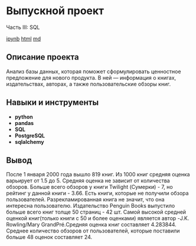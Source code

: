 # 	Выпускной проект

Часть III: SQL

 [ipynb](https://github.com/wolganovikova/Portfolio/blob/master/Graduation%20project/SQL/SQL%20%D0%BF%D1%80%D0%BE%D0%B5%D0%BA%D1%82.ipynb) [html](https://github.com/wolganovikova/Portfolio/blob/master/Graduation%20project/SQL/SQL%20%D0%BF%D1%80%D0%BE%D0%B5%D0%BA%D1%82.html) [md](https://github.com/wolganovikova/Portfolio/blob/master/Graduation%20project/SQL/SQL%20%D0%BF%D1%80%D0%BE%D0%B5%D0%BA%D1%82.md)

## Описание проекта

Анализ базы данных, которая поможет сформулировать ценностное предложение для нового продукта. В ней — информация о книгах, издательствах, авторах, а также пользовательские обзоры книг.



## Навыки и инструменты

- **python**
- **pandas**
- **SQL**
- **PostgreSQL**
- **sqlalchemy**



## Вывод

После 1 января 2000 года вышло 819 книг.
Из 1000 книг средняя оценка варьирует от 1.5 до 5. Средняя оценка не зависит от количества обзоров. Больше всего обзоров у книги Twilight (Сумерки) - 7, но рейтинг у данной книги - 3.66. Есть книги, которые не получили обзора пользователей. Разрекламированная книга не значит, что она интересна пользователю.
Издательство Penguin Books выпустило больше всего книг толще 50 страниц - 42 шт.
Самой высокой средней оценкой книг(только книги с 50 и более оценками) является автор -J.K. Rowling/Mary GrandPré.Средняя оценка книг составляет 4.283844.
Среднее количество обзоров от пользователей, которые поставили больше 48 оценок составляет 24.



